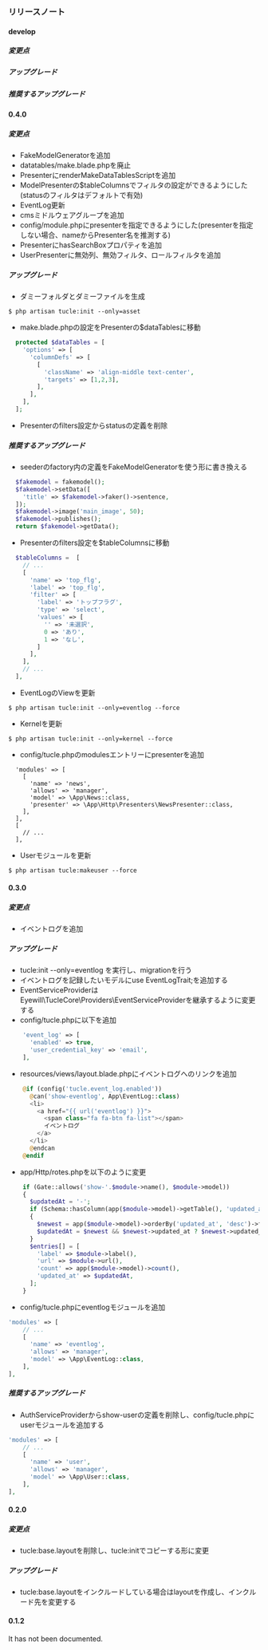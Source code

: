 ### リリースノート

#### develop

##### 変更点

##### アップグレード

##### 推奨するアップグレード

#### 0.4.0

##### 変更点

- FakeModelGeneratorを追加
- datatables/make.blade.phpを廃止
- PresenterにrenderMakeDataTablesScriptを追加
- ModelPresenterの$tableColumnsでフィルタの設定ができるようにした(statusのフィルタはデフォルトで有効)
- EventLog更新
- cmsミドルウェアグループを追加
- config/module.phpにpresenterを指定できるようにした(presenterを指定しない場合、nameからPresenter名を推測する)
- PresenterにhasSearchBoxプロパティを追加
- UserPresenterに無効列、無効フィルタ、ロールフィルタを追加

##### アップグレード

- ダミーフォルダとダミーファイルを生成
~~~
$ php artisan tucle:init --only=asset
~~~

- make.blade.phpの設定をPresenterの$dataTablesに移動
~~~php
  protected $dataTables = [
    'options' => [
      'columnDefs' => [
        [
          'className' => 'align-middle text-center',
          'targets' => [1,2,3],
        ],
      ],
    ],
  ];
~~~

- Presenterのfilters設定からstatusの定義を削除

##### 推奨するアップグレード

- seederのfactory内の定義をFakeModelGeneratorを使う形に書き換える
~~~php
  $fakemodel = fakemodel();
  $fakemodel->setData([
    'title' => $fakemodel->faker()->sentence,
  ]);
  $fakemodel->image('main_image', 50);
  $fakemodel->publishes();
  return $fakemodel->getData();
~~~

- Presenterのfilters設定を$tableColumnsに移動
~~~php
  $tableColumns =  [
    // ...
    [
      'name' => 'top_flg',
      'label' => 'top_flg',
      'filter' => [
        'label' => 'トップフラグ',
        'type' => 'select',
        'values' => [
          '' => '未選択',
          0 => 'あり',
          1 => 'なし',
        ]
      ],
    ],
    // ...
  ],
~~~

- EventLogのViewを更新
~~~
$ php artisan tucle:init --only=eventlog --force
~~~

- Kernelを更新
~~~
$ php artisan tucle:init --only=kernel --force
~~~

- config/tucle.phpのmodulesエントリーにpresenterを追加
~~~
  'modules' => [
    [
      'name' => 'news',
      'allows' => 'manager',
      'model' => \App\News::class,
      'presenter' => \App\Http\Presenters\NewsPresenter::class,
    ],
  ],
  [
    // ...
  ],
~~~

- Userモジュールを更新
~~~
$ php artisan tucle:makeuser --force
~~~

#### 0.3.0

##### 変更点

- イベントログを追加

##### アップグレード

- tucle:init --only=eventlog を実行し、migrationを行う
- イベントログを記録したいモデルにuse EventLogTrait;を追加する
- EventServiceProviderはEyewill\TucleCore\Providers\EventServiceProviderを継承するように変更する
- config/tucle.phpに以下を追加
~~~php
    'event_log' => [
      'enabled' => true,
      'user_credential_key' => 'email',
    ],
~~~
- resources/views/layout.blade.phpにイベントログへのリンクを追加
~~~php
    @if (config('tucle.event_log.enabled'))
      @can('show-eventlog', App\EventLog::class)
      <li>
        <a href="{{ url('eventlog') }}">
          <span class="fa fa-btn fa-list"></span>
          イベントログ
        </a>
      </li>
      @endcan
    @endif
~~~
- app/Http/rotes.phpを以下のように変更
~~~php
    if (Gate::allows('show-'.$module->name(), $module->model))
    {
      $updatedAt = '-';
      if (Schema::hasColumn(app($module->model)->getTable(), 'updated_at'))
      {
        $newest = app($module->model)->orderBy('updated_at', 'desc')->first();
        $updatedAt = $newest && $newest->updated_at ? $newest->updated_at->format('Y/m/d H:i') : '-';
      }
      $entries[] = [
        'label' => $module->label(),
        'url' => $module->url(),
        'count' => app($module->model)->count(),
        'updated_at' => $updatedAt,
      ];
    }
~~~
- config/tucle.phpにeventlogモジュールを追加
~~~php
'modules' => [
    // ...
    [
      'name' => 'eventlog',
      'allows' => 'manager',
      'model' => \App\EventLog::class,
    ],
],
~~~

##### 推奨するアップグレード

- AuthServiceProviderからshow-userの定義を削除し、config/tucle.phpにuserモジュールを追加する
~~~php
'modules' => [
    // ...
    [
      'name' => 'user',
      'allows' => 'manager',
      'model' => \App\User::class,
    ],
],
~~~

#### 0.2.0

##### 変更点

- tucle:base.layoutを削除し、tucle:initでコピーする形に変更

##### アップグレード

- tucle:base.layoutをインクルードしている場合はlayoutを作成し、インクルード先を変更する

#### 0.1.2

It has not been documented.
